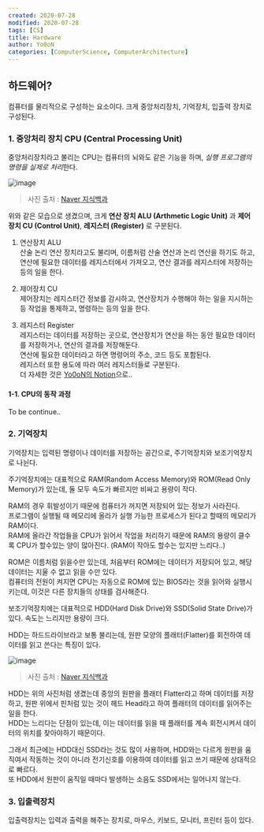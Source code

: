 ```yaml
---
created: 2020-07-28
modified: 2020-07-28
tags: [CS]
title: Hardware
author: Yo0oN
categories: [ComputerScience, ComputerArchitecture]
---
```


## 하드웨어?

컴퓨터를 물리적으로 구성하는 요소이다. 크게 중앙처리장치, 기억장치, 입출력 장치로 구성된다.

### 1. 중앙처리 장치 CPU (Central Processing Unit)

중앙처리장치라고 불리는 CPU는 컴퓨터의 뇌와도 같은 기능을 하며, *실행 프로그램의 명령을 실제로 처리*한다.

![image](https://user-images.githubusercontent.com/53729311/115149492-61716e00-a09f-11eb-876d-dca642db575d.png)
> 사진 출처 : [Naver 지식백과](https://terms.naver.com/entry.naver?docId=3570778&cid=59088&categoryId=59096)

위와 같은 모습으로 생겼으며, 크게 **연산 장치 ALU (Arthmetic Logic Unit)** 과 **제어장치 CU (Control Unit)**, **레지스터 (Register)** 로 구분된다.

1. 연산장치 ALU<br>
산술 논리 연산 장치라고도 불리며, 이름처럼 산술 연산과 논리 연산을 하기도 하고, 연산에 필요한 데이터를 레지스터에서 가져오고, 연산 결과를 레지스터에 저장하는 등의 일을 한다.

2. 제어장치 CU<br>
제어장치는 레지스터간 정보를 감시하고, 연산장치가 수행해야 하는 일을 지시하는 등 작업을 통제하고, 명령하는 등의 일을 한다.

3. 레지스터 Register<br>
레지스터는 데이터를 저장하는 곳으로, 연산장치가 연산을 하는 동안 필요한 데이터를 저장하거나, 연산의 결과를 저장해둔다.<br>
연산에 필요한 데이터라고 하면 명령어의 주소, 코드 등도 포함된다.<br>
레지스터 또한 용도에 따라 여러 레지스터들로 구분된다.<br>
더 자세한 것은 [Yo0oN의 Notion](https://www.notion.so/yoonstechstudy/CPU-Central-Processing-Unit-0bde2858a5cf461e82411a57f2d14b14)으로..

#### 1-1. CPU의 동작 과정

To be continue..



### 2. 기억장치

기억장치는 입력된 명령이나 데이터를 저장하는 공간으로, 주기억장치와 보조기억장치로 나뉜다.

주기억장치에는 대표적으로 RAM(Random Access Memory)와 ROM(Read Only Memory)가 있는데, 둘 모두 속도가 빠르지만 비싸고 용량이 작다.

RAM의 경우 휘발성이기 때문에 컴퓨터가 꺼지면 저장되어 있는 정보가 사라진다.<br>
프로그램이 실행될 때 메모리에 올라가 실행 가능한 프로세스가 된다고 할때의 메모리가 RAM이다.<br>
RAM에 올라간 작업들을 CPU가 읽어서 작업을 처리하기 때문에 RAM의 용량이 클수록 CPU가 할수있는 양이 많아진다. (RAM이 작아도 할수는 있지만 느리다..)

ROM은 이름처럼 읽을수만 있는데, 처음부터 ROM에는 데이터가 저장되어 있고, 해당 데이터는 지울 수 없고 읽을 수만 있다.<br>
컴퓨터의 전원이 켜지면 CPU는 자동으로 ROM에 있는 BIOS라는 것을 읽어와 실행시키는데, 이것은 다른 장치들의 상태를 검사해준다.


보조기억장치에는 대표적으로 HDD(Hard Disk Drive)와 SSD(Solid State Drive)가 있다. 속도는 느리지만 용량이 크다.

HDD는 하드드라이브라고 보통 불리는데, 원판 모양의 플래터(Flatter)를 회전하여 데이터를 읽고 쓴다는 특징이 있다.

![image](https://user-images.githubusercontent.com/53729311/115414902-6bc37180-a231-11eb-971f-240a1f401623.png)
> 사진 출처 : [Naver 지식백과](https://terms.naver.com/entry.naver?docId=2464353&cid=51399&categoryId=51399)

HDD는 위의 사진처럼 생겼는데 중앙의 원판을 플래터 Flatter라고 하며 데이터를 저장하고, 원판 위에서 핀처럼 있는 것이 헤드 Head라고 하여 플래터의 데이터를 읽어주는 일을 한다.<br>
HDD는 느리다는 단점이 있는데, 이는 데이터를 읽을 때 플래터를 계속 회전시켜서 데이터의 위치를 찾아야하기 때문이다.

그래서 최근에는 HDD대신 SSD라는 것도 많이 사용하며, HDD와는 다르게 원판을 움직여서 작동하는 것이 아니라 전기신호를 이용하여 데이터를 읽고 쓰기 때문에 상대적으로 빠르다.<br>
또 HDD에서 원판이 움직일 때마다 발생하는 소음도 SSD에서는 일어나지 않는다.



### 3. 입출력장치

입출력장치는 입력과 출력을 해주는 장치로, 마우스, 키보드, 모니터, 프린터 등이 있다.
